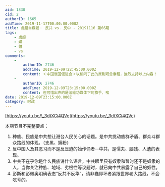 ```yaml
---
aid: 1830
cid: 2
authorID: 1665
addTime: 2019-11-17T00:00:00.000Z
title: 虞超自媒體： 反共 vs. 反中 - 20191116 第66期
tags:
    - 虞超
    - 媒
    - 體
    - vs
comments:
    -
        authorID: 2746
        addTime: 2019-12-09T22:45:00.000Z
        content: ＜中国復国促进会＞以相同于此的原則观念章程，強烈支持以上内容！
    -
        authorID: 2746
        addTime: 2019-12-09T23:15:00.000Z
        content: 但可惜出声的是法轮功媒体下的旗手，唉
date: 2019-12-09T23:15:00.000Z
category: 时政
---
```


[https://youtu.be/\_3dtXCi4QVc](https://youtu.be/_3dtXCi4QVc)

本期节目不完整要点：

1.  种族、民族是中共想让港台人民关心的话题。是中共挑动族群矛盾、群众斗群众路线的体现。（支黑、姨粉）
2.  反中国人及其恶习而不是反压迫的始作俑者--中共，是懦夫、脑残、人渣的表现。
3.  中共不在乎你是什么民族讲什么语言，中共眼里只有奴隶和暂时还不是奴隶的人，当你关注种族、地域、劣根性等议题时，就已向中共暴露了自己的奴性。
4.  彭斯和彭佩奥明确表态“反共不反华”，请非蠢即坏者紧跟世界老大路线，不会吃亏的。
